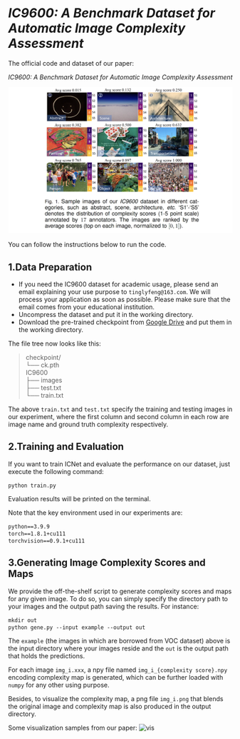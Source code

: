 # *IC9600: A Benchmark Dataset for Automatic Image Complexity Assessment*
The official code and dataset of our paper:

*IC9600: A Benchmark Dataset for Automatic Image Complexity Assessment*

 ![motivation](./figure/motivation.png)

You can follow the instructions below to run the code.

## 1.Data Preparation
- If you need the IC9600 dataset for academic usage, please send an email explaining your use purpose to `tinglyfeng@163.com`. We will process your application as soon as possible. Please make sure that the email comes from your educational institution.
-  Uncompress the dataset and put it in the working directory.
- Download the pre-trained checkpoint from [Google Drive](https://drive.google.com/drive/folders/1N3FSS91e7FkJWUKqT96y_zcsG9CRuIJw?usp=sharing) and put them in the working directory.
  
The file tree now looks like this:
> checkpoint/\
> └── ck.pth\
> IC9600\
> ├── images\
> ├── test.txt\
> └── train.txt

The above `train.txt` and `test.txt` specify the training and testing images in our experiment, where the first column and second column in each row are image name and ground truth complexity respectively.

## 2.Training and Evaluation
If you want to train ICNet and evaluate the performance on our dataset, just execute the following command:
```
python train.py 
```

Evaluation results will be printed on the terminal.

Note that the key environment used in our experiments are:
```
python==3.9.9
torch==1.8.1+cu111
torchvision==0.9.1+cu111
```


## 3.Generating Image Complexity Scores and Maps
 We provide the off-the-shelf script to generate complexity scores and maps for any given image. To do so, you can simply specify the directory path to your images and the output path saving the results. For instance:
 ```
mkdir out
python gene.py --input example --output out
```

The `example` (the images in which are borrowed from VOC dataset) above is the input directory where your images reside and the `out` is the output path that holds the predictions. 

For each image `img_i.xxx`, a npy file named `img_i_{complexity score}.npy` encoding complexity map is generated, which can be further loaded with `numpy` for any other using purpose.

Besides, to visualize the complexity map, a png file `img_i.png` that blends the original image and complexity map is also produced in the output directory.

Some visualization samples from our paper:
![vis](./figure/visualization.png)